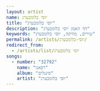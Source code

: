 ```yaml
---
layout: artist
name: יוסי בלומבערג
title: "יוסי בלומבערג"
description: "דף האמן יוסי בלומבערג"
keywords: "שירים, מוזיקה, יוסי בלומבערג"
permalink: /artists/יוסי-בלומבערג/
redirect_from:
  - /artists/list/יוסי בלומבערג
songs:
  - number: "32792"
    name: "רפאנו"
    album: "סינגלים"
    artist: "יוסי בלומבערג"
---
```

